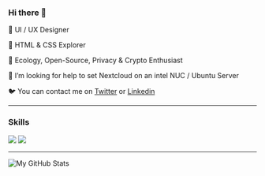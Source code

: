 ### Hi there 👋

🌳 UI / UX Designer

🌿 HTML & CSS Explorer

🌱 Ecology, Open-Source, Privacy & Crypto Enthusiast

🤔 I’m looking for help to set Nextcloud on an intel NUC / Ubuntu Server

🐦 You can contact me on [Twitter](https://twitter.com/cyrillebesson) or [Linkedin](https://www.linkedin.com/in/cyrillebesson/)
<hr>

### Skills

<img src="https://img.shields.io/badge/HTML-5-blue"> <img src="https://img.shields.io/badge/CSS-3-yellow">

<hr>

 ![My GitHub Stats](https://github-readme-stats.vercel.app/api?username=cyrillebesson&theme=midnight-purple&show_icons=true&include_all_commits=true&count_private=true&hide=issues)

<!--
**cyrillebesson/cyrillebesson** is a ✨ _special_ ✨ repository because its `README.md` (this file) appears on your GitHub profile.

Here are some ideas to get you started:

- 🔭 I’m currently working on ...
- 🌱 I’m currently learning ...
- 👯 I’m looking to collaborate on ...
- 🤔 I’m looking for help with ...
- 💬 Ask me about ...
- 📫 How to reach me: ...
- 😄 Pronouns: ...
- ⚡ Fun fact: ...
-->
